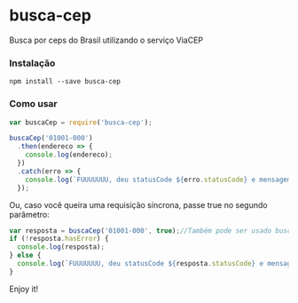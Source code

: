 # busca-cep
Busca por ceps do Brasil utilizando o serviço ViaCEP

### Instalação

```npm install --save busca-cep```

### Como usar

```javascript
var buscaCep = require('busca-cep');

buscaCep('01001-000')
  .then(endereco => {
    console.log(endereco);
  })
  .catch(erro => {
    console.log(`FUUUUUUU, deu statusCode ${erro.statusCode} e mensagem ${erro.message}`);
  });
```

Ou, caso você queira uma requisição síncrona, passe true no segundo parâmetro:

```javascript
var resposta = buscaCep('01001-000', true);//Também pode ser usado buscaCep('01001-000', {sync: true});
if (!resposta.hasError) {
  console.log(resposta);
} else {
  console.log(`FUUUUUUU, deu statusCode ${resposta.statusCode} e mensagem ${resposta.message}`);
}
```

Enjoy it!
